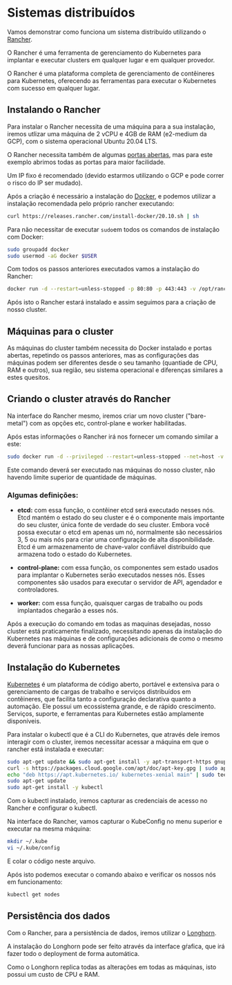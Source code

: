 # Sistemas distribuídos

Vamos demonstrar como funciona um sistema distribuído utilizando o [Rancher](https://docs.ranchermanager.rancher.io/).

O Rancher é uma ferramenta de gerenciamento do Kubernetes para implantar e executar clusters em qualquer lugar e em qualquer provedor.

O Rancher é uma plataforma completa de gerenciamento de contêineres para Kubernetes, oferecendo as ferramentas para executar o Kubernetes com sucesso em qualquer lugar.

## Instalando o Rancher

Para instalar o Rancher necessita de uma máquina para a sua instalação, iremos utlizar uma máquina de 2 vCPU e 4GB de RAM (e2-medium da GCP), com o sistema operacional Ubuntu 20.04 LTS.

O Rancher necessita também de algumas [portas abertas](https://docs.ranchermanager.rancher.io/getting-started/installation-and-upgrade/installation-requirements/port-requirements), mas para este exemplo abrimos todas as portas para maior facilidade.

Um IP fixo é recomendado (devido estarmos utilizando o GCP e pode correr o risco do IP ser mudado).

Após a criação é necessário a instalação do [Docker](https://docs.docker.com/), e podemos utilizar a instalação recomendada pelo próprio rancher executando:

```sh
curl https://releases.rancher.com/install-docker/20.10.sh | sh
```

Para não necessitar de executar `sudo`em todos os comandos de instalação com Docker:

```sh
sudo groupadd docker
sudo usermod -aG docker $USER
```

Com todos os passos anteriores executados vamos a instalação do Rancher:


```sh
docker run -d --restart=unless-stopped -p 80:80 -p 443:443 -v /opt/rancher:/var/lib/rancher --privileged rancher/rancher:latest
```

Após isto o Rancher estará instalado e assim seguimos para a criação de nosso cluster.

## Máquinas para o cluster

As máquinas do cluster também necessita do Docker instalado e portas abertas, repetindo os passos anteriores, mas as configurações das máquinas podem ser diferentes desde o seu tamanho (quantiade de CPU, RAM e outros), sua região, seu sistema operacional e diferenças similares a estes quesitos.

## Criando o cluster através do Rancher

Na interface do Rancher mesmo, iremos criar um novo cluster ("bare-metal") com as opções etc, control-plane e worker habilitadas.

Após estas informações o Rancher irá nos fornecer um comando similar a este:

```sh
sudo docker run -d --privileged --restart=unless-stopped --net=host -v /etc/kubernetes:/etc/kubernetes -v /var/run:/var/run  rancher/rancher-agent:v2.6.9 --server https://rancher.mathec.com.br --token abcdefghijklmnopqrstuvwxyz0123456789 --ca-checksum abcdefghijklmnopqrstuvwxyz0123456789 --etcd --controlplane --worker --node-name k8s-1
```

Este comando deverá ser executado nas máquinas do nosso cluster, não havendo limite superior de quantidade de máquinas.

### Algumas definições:

- **etcd:** com essa função, o contêiner etcd será executado nesses nós. Etcd mantém o estado do seu cluster e é o componente mais importante do seu cluster, única fonte de verdade do seu cluster. Embora você possa executar o etcd em apenas um nó, normalmente são necessários 3, 5 ou mais nós para criar uma configuração de alta disponibilidade. Etcd é um armazenamento de chave-valor confiável distribuído que armazena todo o estado do Kubernetes. 

- **control-plane:** com essa função, os componentes sem estado usados para implantar o Kubernetes serão executados nesses nós. Esses componentes são usados para executar o servidor de API, agendador e controladores.

- **worker:** com essa função, quaisquer cargas de trabalho ou pods implantados chegarão a esses nós.

Após a execução do comando em todas as maquinas desejadas, nosso cluster está praticamente finalizado, necessitando apenas da instalação do Kubernetes nas máquinas e de configurações adicionais de como o mesmo deverá funcionar para as nossas aplicações.

## Instalação do Kubernetes

[Kubernetes](https://kubernetes.io/pt-br/docs/home/) é um plataforma de código aberto, portável e extensiva para o gerenciamento de cargas de trabalho e serviços distribuídos em contêineres, que facilita tanto a configuração declarativa quanto a automação. Ele possui um ecossistema grande, e de rápido crescimento. Serviços, suporte, e ferramentas para Kubernetes estão amplamente disponíveis.

Para instalar o kubectl que é a CLI do Kubernetes, que através dele iremos interagir com o cluster, iremos necessitar acessar a máquina em que o rancher está instalada e executar:

```sh
sudo apt-get update && sudo apt-get install -y apt-transport-https gnupg2
curl -s https://packages.cloud.google.com/apt/doc/apt-key.gpg | sudo apt-key add -
echo "deb https://apt.kubernetes.io/ kubernetes-xenial main" | sudo tee -a /etc/apt/sources.list.d/kubernetes.list
sudo apt-get update
sudo apt-get install -y kubectl
```

Com o kubectl instalado, iremos capturar as credenciais de acesso no Rancher e configurar o kubectl.

Na interface do Rancher, vamos capturar o KubeConfig no menu superior e executar na mesma máquina:

```sh
mkdir ~/.kube
vi ~/.kube/config
```
E colar o código neste arquivo.

Após isto podemos executar o comando abaixo e verificar os nossos nós em funcionamento:

```sh
kubectl get nodes
```

## Persistência dos dados

Com o Rancher, para a persistência de dados, iremos utilizar o [Longhorn](https://longhorn.io/).

A instalação do Longhorn pode ser feito através da interface gŕafica, que irá fazer todo o deployment de forma automática.

Como o Longhorn replica todas as alterações em todas as máquinas, isto possui um custo de CPU e RAM.
